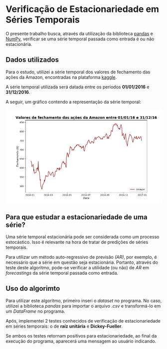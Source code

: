 # Verificação de Estacionariedade em Séries Temporais

O presente trabalho busca, através da utilização da biblioteca [pandas](https://pandas.pydata.org/) e [NumPy](https://numpy.org/), verificar se uma série temporal passada como entrada é ou não estacionária.

## Dados utilizados

Para o estudo, utilizei a série temporal dos valores de fechamento das ações da Amazon, encontradas na plataforma [kaggle](www.kaggle.com).

A série temporal utilizada será datada entre os períodos **01/01/2016** e **31/12/2016**.

A seguir, um gráfico contendo a representação da série temporal:

![time series](https://raw.githubusercontent.com/rubensborrasca/estacionariedade-series-temporais/master/graphs/time-series.png)

## Para que estudar a estacionariedade de uma série?

Uma série temporal estacionária pode ser considerada como um processo estocástico. Isso é relevante na hora de tratar de predições de séries temporais.

Para utilizar um método auto-regressivo de previsão _(AR)_, por exemplo, é necessário que a série em questão seja estacionária. Portanto, através do teste deste algoritmo, pode-se verificar a utilidade (ou não) de _AR_ em _forecastings_ da série temporal passada como entrada.

## Uso do algorimto

Para utilizar este algoritmo, primeiro inseri o _dataset_ no programa. No caso, utilizei a biblioteca _pandas_ para importar o arquivo _.csv_ e transformá-lo em um _DataFrame_ no programa.

Após, implementei 2 testes conhecidos de verificação de estacionariedade em séries temporais: o de **raíz unitária** e **Dickey-Fueller**.

Se ambos os testes retornam positivos para estacionariedade, ao final da execução do programa, aparecerá uma mensagem ao usuário indicando.